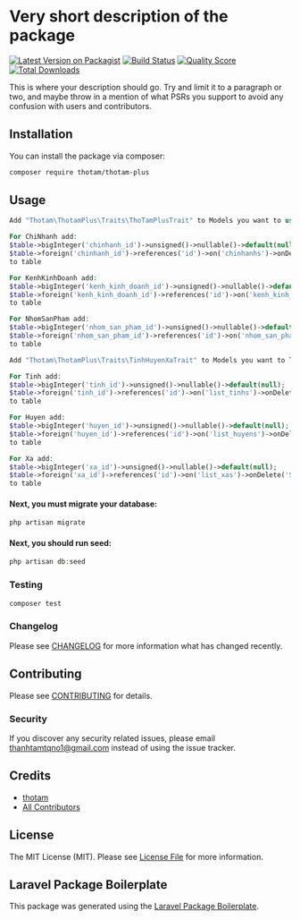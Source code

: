 # Very short description of the package

[![Latest Version on Packagist](https://img.shields.io/packagist/v/thotam/thotam-plus.svg?style=flat-square)](https://packagist.org/packages/thotam/thotam-plus)
[![Build Status](https://img.shields.io/travis/thotam/thotam-plus/master.svg?style=flat-square)](https://travis-ci.org/thotam/thotam-plus)
[![Quality Score](https://img.shields.io/scrutinizer/g/thotam/thotam-plus.svg?style=flat-square)](https://scrutinizer-ci.com/g/thotam/thotam-plus)
[![Total Downloads](https://img.shields.io/packagist/dt/thotam/thotam-plus.svg?style=flat-square)](https://packagist.org/packages/thotam/thotam-plus)

This is where your description should go. Try and limit it to a paragraph or two, and maybe throw in a mention of what PSRs you support to avoid any confusion with users and contributors.

## Installation

You can install the package via composer:

```bash
composer require thotam/thotam-plus
```

## Usage

```php
Add "Thotam\ThotamPlus\Traits\ThoTamPlusTrait" to Models you want to use
```

```php
For ChiNhanh add:
$table->bigInteger('chinhanh_id')->unsigned()->nullable()->default(null);
$table->foreign('chinhanh_id')->references('id')->on('chinhanhs')->onDelete('SET NULL')->onUpdate('cascade');
to table
```

```php
For KenhKinhDoanh add:
$table->bigInteger('kenh_kinh_doanh_id')->unsigned()->nullable()->default(null);
$table->foreign('kenh_kinh_doanh_id')->references('id')->on('kenh_kinh_doanhs')->onDelete('SET NULL')->onUpdate('cascade');
to table
```

```php
For NhomSanPham add:
$table->bigInteger('nhom_san_pham_id')->unsigned()->nullable()->default(null);
$table->foreign('nhom_san_pham_id')->references('id')->on('nhom_san_phams')->onDelete('SET NULL')->onUpdate('cascade');
to table
```

```php
Add "Thotam\ThotamPlus\Traits\TinhHuyenXaTrait" to Models you want to TinhHuyenXa
```

```php
For Tinh add:
$table->bigInteger('tinh_id')->unsigned()->nullable()->default(null);
$table->foreign('tinh_id')->references('id')->on('list_tinhs')->onDelete('SET NULL')->onUpdate('cascade');
to table
```

```php
For Huyen add:
$table->bigInteger('huyen_id')->unsigned()->nullable()->default(null);
$table->foreign('huyen_id')->references('id')->on('list_huyens')->onDelete('SET NULL')->onUpdate('cascade');
to table
```

```php
For Xa add:
$table->bigInteger('xa_id')->unsigned()->nullable()->default(null);
$table->foreign('xa_id')->references('id')->on('list_xas')->onDelete('SET NULL')->onUpdate('cascade');
to table
```

#### Next, you must migrate your database:

```php
php artisan migrate
```

#### Next, you should run seed:

```php
php artisan db:seed
```

### Testing

```bash
composer test
```

### Changelog

Please see [CHANGELOG](CHANGELOG.md) for more information what has changed recently.

## Contributing

Please see [CONTRIBUTING](CONTRIBUTING.md) for details.

### Security

If you discover any security related issues, please email thanhtamtqno1@gmail.com instead of using the issue tracker.

## Credits

-   [thotam](https://github.com/thotam)
-   [All Contributors](../../contributors)

## License

The MIT License (MIT). Please see [License File](LICENSE.md) for more information.

## Laravel Package Boilerplate

This package was generated using the [Laravel Package Boilerplate](https://laravelpackageboilerplate.com).
